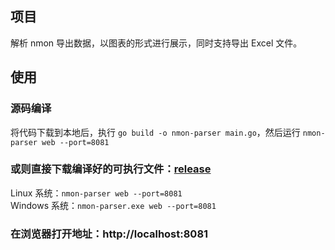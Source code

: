 ## 项目
解析 nmon 导出数据，以图表的形式进行展示，同时支持导出 Excel 文件。

## 使用
### 源码编译
将代码下载到本地后，执行 `go build -o nmon-parser main.go`，然后运行 `nmon-parser web --port=8081`

### 或则直接下载编译好的可执行文件：[release](https://gitee.com/code_butcher/nmon-parser/releases/tag/1.0)
Linux 系统：`nmon-parser web --port=8081`  
Windows 系统：`nmon-parser.exe web --port=8081`  

### 在浏览器打开地址：http://localhost:8081
